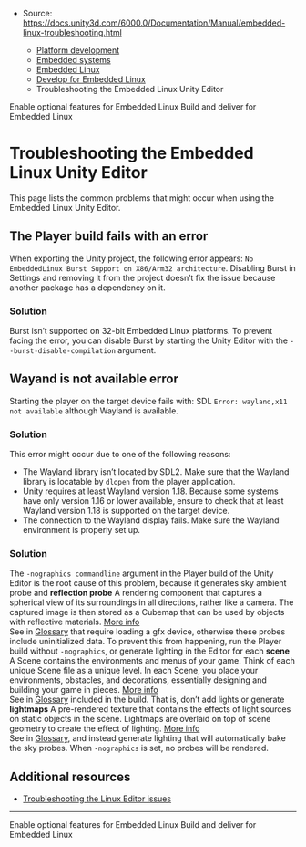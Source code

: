 * Source: https://docs.unity3d.com/6000.0/Documentation/Manual/embedded-linux-troubleshooting.html

  * [Platform development ](https://docs.unity3d.com/6000.0/Documentation/Manual/PlatformSpecific.html)
  * [Embedded systems](https://docs.unity3d.com/6000.0/Documentation/Manual/embedded-systems.html)
  * [Embedded Linux](https://docs.unity3d.com/6000.0/Documentation/Manual/embedded-linux.html)
  * [Develop for Embedded Linux](https://docs.unity3d.com/6000.0/Documentation/Manual/embedded-linux-develop.html)
  * Troubleshooting the Embedded Linux Unity Editor


[](https://docs.unity3d.com/6000.0/Documentation/Manual/embedded-linux-optional-features.html)
Enable optional features for Embedded Linux
[](https://docs.unity3d.com/6000.0/Documentation/Manual/embedded-linux-build-and-deliver.html)
Build and deliver for Embedded Linux
# Troubleshooting the Embedded Linux Unity Editor
This page lists the common problems that might occur when using the Embedded Linux Unity Editor.
## The Player build fails with an error
When exporting the Unity project, the following error appears: `No EmbeddedLinux Burst Support on X86/Arm32 architecture`. Disabling Burst in Settings and removing it from the project doesn’t fix the issue because another package has a dependency on it.
### Solution
Burst isn’t supported on 32-bit Embedded Linux platforms. To prevent facing the error, you can disable Burst by starting the Unity Editor with the `--burst-disable-compilation` argument.
## Wayand is not available error
Starting the player on the target device fails with: SDL `Error: wayland,x11 not available` although Wayland is available.
### Solution
This error might occur due to one of the following reasons:
  * The Wayland library isn’t located by SDL2. Make sure that the Wayland library is locatable by `dlopen` from the player application.
  * Unity requires at least Wayland version 1.18. Because some systems have only version 1.16 or lower available, ensure to check that at least Wayland version 1.18 is supported on the target device.
  * The connection to the Wayland display fails. Make sure the Wayland environment is properly set up.


### Solution
The `-nographics commandline` argument in the Player build of the Unity Editor is the root cause of this problem, because it generates sky ambient probe and **reflection probe** A rendering component that captures a spherical view of its surroundings in all directions, rather like a camera. The captured image is then stored as a Cubemap that can be used by objects with reflective materials. [More info](https://docs.unity3d.com/6000.0/Documentation/Manual/class-ReflectionProbe.html)  
See in [Glossary](https://docs.unity3d.com/6000.0/Documentation/Manual/Glossary.html#ReflectionProbe) that require loading a gfx device, otherwise these probes include uninitialized data. To prevent this from happening, run the Player build without `-nographics`, or generate lighting in the Editor for each **scene** A Scene contains the environments and menus of your game. Think of each unique Scene file as a unique level. In each Scene, you place your environments, obstacles, and decorations, essentially designing and building your game in pieces. [More info](https://docs.unity3d.com/6000.0/Documentation/Manual/CreatingScenes.html)  
See in [Glossary](https://docs.unity3d.com/6000.0/Documentation/Manual/Glossary.html#Scene) included in the build. That is, don’t add lights or generate **lightmaps** A pre-rendered texture that contains the effects of light sources on static objects in the scene. Lightmaps are overlaid on top of scene geometry to create the effect of lighting. [More info](https://docs.unity3d.com/6000.0/Documentation/Manual/Lightmapping.html)  
See in [Glossary](https://docs.unity3d.com/6000.0/Documentation/Manual/Glossary.html#Lightmap), and instead generate lighting that will automatically bake the sky probes. When `-nographics` is set, no probes will be rendered.
## Additional resources
  * [Troubleshooting the Linux Editor issues](https://docs.unity3d.com/2022.3/Documentation/Manual/linux-editor-troubleshooting.html)


* * *
[](https://docs.unity3d.com/6000.0/Documentation/Manual/embedded-linux-optional-features.html)
Enable optional features for Embedded Linux
[](https://docs.unity3d.com/6000.0/Documentation/Manual/embedded-linux-build-and-deliver.html)
Build and deliver for Embedded Linux
